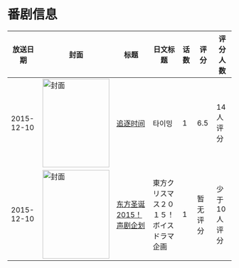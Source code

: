 # 番剧信息

|放送日期|封面|标题|日文标题|话数|评分|评分人数|
|---|---|---|---|---|---|---|
|2015-12-10|<img src="https://lain.bgm.tv/pic/cover/c/33/1d/166394_iL5I2.jpg" alt="封面" style="width:150px;height:200px;object-fit:cover;">|[追逐时间](https://bangumi.tv/subject/166394)|타이밍|1|6.5|14人评分|
|2015-12-10|<img src="https://lain.bgm.tv/pic/cover/c/f5/44/484019_7baI1.jpg" alt="封面" style="width:150px;height:200px;object-fit:cover;">|[东方圣诞2015！声剧企划](https://bangumi.tv/subject/484019)|東方クリスマス２０１５！ボイスドラマ企画|1|暂无评分|少于10人评分|
